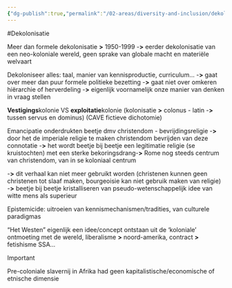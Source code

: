 ```yaml
---
{"dg-publish":true,"permalink":"/02-areas/diversity-and-inclusion/dekolonisatie/","noteIcon":"","created":"2024-11-24T10:55:19.103+01:00","updated":"2024-12-29T13:59:02.739+01:00"}
---
```


#Dekolonisatie 

Meer dan formele dekolonisatie **>** 1950-1999 -**>** eerder dekolonisatie van een neo-koloniale wereld, geen sprake van globale macht en materiële welvaart

  

Dekoloniseer alles: taal, manier van kennisproductie, curriculum… -**>** gaat over meer dan puur formele politieke bezetting -**>** gaat niet over omkeren hiërarchie of herverdeling -**>** eigenlijk voornamelijk onze manier van denken in vraag stellen

  

**Vestigings**kolonie VS **exploitatie**kolonie (kolonisatie **>** colonus - latin -**>** tussen servus en dominus) (CAVE fictieve dichotomie)

  

Emancipatie onderdrukten beetje dmv christendom - bevrijdingsreligie -**>** door het de imperiale religie te maken christendom bevrijden van deze connotatie -**>** het wordt beetje bij beetje een legitimatie religie (se kruistochten) met een sterke bekoringsdrang-**>** Rome nog steeds centrum van christendom, van in se koloniaal centrum

  

-**>** dit verhaal kan niet meer gebruikt worden (christenen kunnen geen christenen tot slaaf maken, bourgeoisie kan niet gebruik maken van religie) -**>** beetje bij beetje kristalliseren van pseudo-wetenschappelijk idee van witte mens als superieur

  

Epistemicide: uitroeien van kennismechanismen/tradities, van culturele paradigmas

  

“Het Westen” eigenlijk een idee/concept ontstaan uit de ‘koloniale’ ontmoeting met de wereld, liberalisme **>** noord-amerika, contract **>** fetishisme SSA…

  

> [!important]  
> Pre-coloniale slavernij in Afrika had geen kapitalistische/economische of etnische dimensie